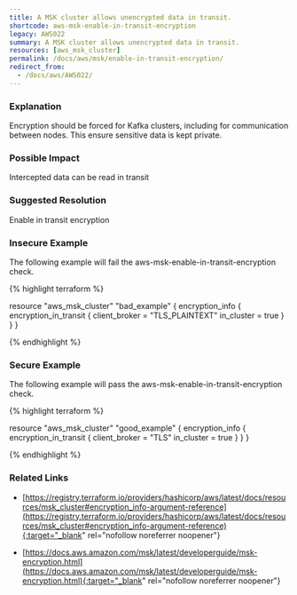 ```yaml
---
title: A MSK cluster allows unencrypted data in transit.
shortcode: aws-msk-enable-in-transit-encryption
legacy: AWS022
summary: A MSK cluster allows unencrypted data in transit. 
resources: [aws_msk_cluster] 
permalink: /docs/aws/msk/enable-in-transit-encryption/
redirect_from: 
  - /docs/aws/AWS022/
---
```


### Explanation


Encryption should be forced for Kafka clusters, including for communication between nodes. This ensure sensitive data is kept private.


### Possible Impact
Intercepted data can be read in transit

### Suggested Resolution
Enable in transit encryption


### Insecure Example

The following example will fail the aws-msk-enable-in-transit-encryption check.

{% highlight terraform %}

resource "aws_msk_cluster" "bad_example" {
	encryption_info {
		encryption_in_transit {
			client_broker = "TLS_PLAINTEXT"
			in_cluster = true
		}
	}
}

{% endhighlight %}



### Secure Example

The following example will pass the aws-msk-enable-in-transit-encryption check.

{% highlight terraform %}

resource "aws_msk_cluster" "good_example" {
	encryption_info {
		encryption_in_transit {
			client_broker = "TLS"
			in_cluster = true
		}
	}
}

{% endhighlight %}



### Related Links


- [https://registry.terraform.io/providers/hashicorp/aws/latest/docs/resources/msk_cluster#encryption_info-argument-reference](https://registry.terraform.io/providers/hashicorp/aws/latest/docs/resources/msk_cluster#encryption_info-argument-reference){:target="_blank" rel="nofollow noreferrer noopener"}

- [https://docs.aws.amazon.com/msk/latest/developerguide/msk-encryption.html](https://docs.aws.amazon.com/msk/latest/developerguide/msk-encryption.html){:target="_blank" rel="nofollow noreferrer noopener"}


